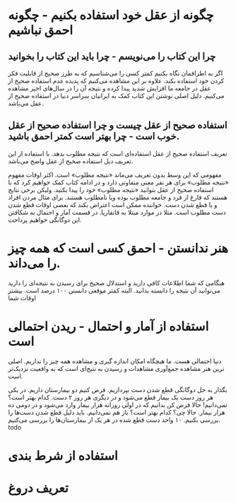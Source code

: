 # چگونه از عقل خود استفاده بکنیم - چگونه احمق نباشیم

## چرا این کتاب را می‌نویسم - چرا باید این کتاب را بخوانید
اگر به اطرافمان نگاه بکنیم کمتر کسی را می‌شناسیم که به طرز صحیح از قابلیت فکر کردن خود استفاده بکند. علاوه بر این مشاهده می‌کنیم که پدیده عدم استفاده صحیح از عقل در جامعه ما افزایش شدید پیدا کرده
و نتیجه آن را در سال‌های اخیر مشاهده می‌کنیم. دلیل اصلی نوشتن این کتاب کمک به ایرانیان سراسر دنیا در استفاده صحیح از عقل می‌باشد. 


## استفاده صحیح از عقل چیست و چرا استفاده صحیح از عقل خوب است - چرا بهتر است کمتر احمق باشید.
تعریف استفاده صحیح از عقل استفاده‌ای است که نتیجه مطلوب بدهد. با استفاده از این تعریف دیل استفاده صحیح از عقل واضح می‌باشد.

مفهومی که این وسط بدون تعریف می‌ماند «نتیجه مطلوب» است. اکثر اوقات مفهوم «نتیجه مطلوب» برای هر نفر معنی متفاوتی دارد و در ادامه کتاب کمک خواهیم کرد که با استفاده صحیح از عقل بتوانید «نتیجه مطلوب» خود را پیدا بکنید. ولیکن برخی نتایج هستند که فارغ از فرد و جامعه
مطلوب بوده ویا نامطلوب هستند. برای مثال مردن افراد و یا قطع شدن دست. خواننده ممکن است اعتراض بکند که بعضی اوقات قطع شدن دست مطلوب است. مثلا در موارد مبتلا به قانقاریا. در قسمت آمار و احتمال به شکافتن این دوگانگی خواهیم پرداخت.

# هنر ندانستن - احمق کسی است که همه چیز را می‌داند.
هنگامی که شما اطلاعات کافی دارید و استدلال صحیح برای رسیدن به نتیجه‌ای را دارید می‌توانید آن نتیجه را دانسته بدانید. البته کمتر موقعی دانستن ۱۰۰ درصد است. بیشتر اوقات شما 

# استفاده از آمار و احتمال - ریدن احتمالی است 
دنیا احتمالی هست. ما هیچگاه امکان اندازه گیری و مشاهده همه چیز را نداریم. اصلی ترین هنر مشاهده جمع‌آوری مشاهدات و رسیدن به نتیج‌ای است که به واقعیت نزدیک‌تر است. 

بگذار به حل دوگانگی قطع شدن دست بپردازیم. فرض کنیم دو بیمارستان داریم. در یکی هر روز دست یک بیمار قطع می‌شود و در دیگری هر روز ۲ دست. کدام بهتر است؟ نمی‌دانیم! حالا فرض کن بدانیم که در اولی روزانه هزار بیمار وارد می‌شود و در دومی ده هزار بیمار. حالا چی؟ کدام بهتر است؟
باز هم نمی‌دانیم. باید دلیل قطع شدن دست‌ها را بررسی بکنیم. ۱۰ واحد دست قطع شده در هر یک از بیمارستان‌ها را بررسی می‌کنیم. todo

# استفاده از شرط بندی 



# تعریف دروغ

# 
